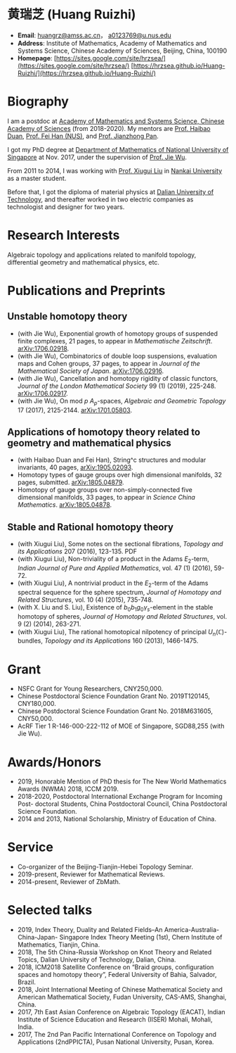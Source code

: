 # 黄瑞芝 (Huang Ruizhi)

* **Email**: huangrz@amss.ac.cn，
             a0123769@u.nus.edu
* **Address**: Institute of Mathematics, Academy of Mathematics and Systems Science, Chinese Academy of Sciences, Beijing, China, 100190 
* **Homepage**: [https://sites.google.com/site/hrzsea/](https://sites.google.com/site/hrzsea/)
                [https://hrzsea.github.io/Huang-Ruizhi/](https://hrzsea.github.io/Huang-Ruizhi/)

# Biography

I am a postdoc at [Academy of Mathematics and Systems Science, Chinese Academy of Sciences](http://english.amss.cas.cn) (from 2018-2020). My mentors are [Prof. Haibao Duan](http://www.math.ac.cn/kyry/201501/t20150116_276433.html), [Prof. Fei Han (NUS)](http://www.math.nus.edu.sg/~mathanf/), and [Prof. Jianzhong Pan](http://www.math.ac.cn/kyry/201501/t20150116_276445.html).

I got my PhD degree at [Department of Mathematics of National University of Singapore](http://ww1.math.nus.edu.sg) at Nov. 2017, under the supervision of [Prof. Jie Wu](http://www.math.nus.edu.sg/~matwujie/). 

From 2011 to 2014, I was working with [Prof. Xiugui Liu](https://www.researchgate.net/profile/Xiugui_Liu) in [Nankai University](http://en.sms.nankai.edu.cn/main.htm) as a master student. 

Before that, I got the diploma of material physics at [Dalian University of Technology](http://mse.dlut.edu.cn/English.htm), and thereafter worked in two electric companies as technologist and designer for two years.

# Research Interests

Algebraic topology and applications related to manifold topology, differential geometry and mathematical physics, etc.


# Publications and Preprints


## Unstable homotopy theory

- (with Jie Wu), Exponential growth of homotopy groups of suspended finite complexes, 21 pages, to appear in _Mathematische Zeitschrift_. [arXiv:1706.02918](https://arxiv.org/abs/1706.02918).                                                                                                                                                                                                  
- (with Jie Wu), Combinatorics of double loop suspensions, evaluation maps and Cohen groups, 37 pages, to appear in _Journal of the Mathematical Society of Japan_. [arXiv:1706.02916](https://arxiv.org/abs/1706.02916).                                                                                                                                                                         
- (with Jie Wu), Cancellation and homotopy rigidity of classic functors, _Journal of the London Mathematical Society_ 99 (1) (2019), 225-248. [arXiv:1706.02917](https://arxiv.org/abs/1706.02917).                                                                                                                                              
- (with Jie Wu), On mod $p$ $A_p$-spaces, _Algebraic and Geometric Topology_ 17 (2017), 2125-2144. [arXiv:1701.05803](https://arxiv.org/abs/1701.05803).


## Applications of homotopy theory related to geometry and mathematical physics    

- (with Haibao Duan and Fei Han), String^c structures and modular invariants, 40 pages, [arXiv:1905.02093](https://arxiv.org/abs/1905.02093).
- Homotopy types of gauge groups over high dimensional manifolds, 32 pages, submitted. [arXiv:1805.04879](https://arxiv.org/abs/1805.04879).
- Homotopy of gauge groups over non-simply-connected five dimensional manifolds, 33 pages, to appear in _Science China Mathematics_. [arXiv:1805.04878](https://arxiv.org/abs/1805.04878).


## Stable and Rational homotopy theory            

- (with Xiugui Liu), Some notes on the sectional fibrations, _Topology and its Applications_ 207 (2016), 123-135. PDF
- (with Xiugui Liu), Non-triviality of a product in the Adams $E_2$-term, _Indian Journal of Pure and Applied Mathematics_, vol. 47 (1) (2016), 59-72.
- (with Xiugui Liu), A nontrivial product in the $E_2$-term of the Adams spectral sequence for the sphere spectrum, _Journal of Homotopy and Related Structures_, vol. 10 (4) (2015), 735-748.
- (with X. Liu and S. Liu), Existence of $b_0b_1g_0\gamma_s$-element in the stable homotopy of spheres, _Journal of Homotopy and Related Structures_, vol. 9 (2) (2014), 263-271.
- (with Xiugui Liu), The rational homotopical nilpotency of principal $U_n(\mathbb{C})$-bundles, _Topology and its Applications_ 160 (2013), 1466-1475.


# Grant

- NSFC Grant for Young Researchers, CNY250,000.
- Chinese Postdoctoral Science Foundation Grant No. 2019T120145, CNY180,000.
- Chinese Postdoctoral Science Foundation Grant No. 2018M631605, CNY50,000.
- AcRF Tier 1 R-146-000-222-112 of MOE of Singapore, SGD88,255 (with Jie Wu).


# Awards/Honors

- 2019, Honorable Mention of PhD thesis for The New World Mathematics Awards (NWMA) 2018, ICCM 2019.
- 2018-2020, Postdoctoral International Exchange Program for Incoming Post- doctoral Students, China Postdoctoral Council, China Postdoctoral Science Foundation.
- 2014 and 2013, National Scholarship, Ministry of Education of China.



# Service

- Co-organizer of the Beijing-Tianjin-Hebei Topology Seminar.
- 2019-present, Reviewer for Mathematical Reviews.
- 2014-present, Reviewer of ZbMath.

# Selected talks

- 2019, Index Theory, Duality and Related Fields–An America-Australia-China-Japan- Singapore Index Theory Meeting (1st), Chern Institute of Mathematics, Tianjin, China.
- 2018, The 5th China-Russia Workshop on Knot Theory and Related Topics, Dalian University of Technology, Dalian, China.
- 2018, ICM2018 Satellite Conference on “Braid groups, configuration spaces and homotopy theory”, Federal University of Bahia, Salvador, Brazil.
- 2018, Joint International Meeting of Chinese Mathematical Society and American Mathematical Society, Fudan University, CAS-AMS, Shanghai, China.
- 2017, 7th East Asian Conference on Algebraic Topology (EACAT), Indian Institute of Science Education and Research (IISER) Mohali, Mohali, India.
- 2017, The 2nd Pan Pacific International Conference on Topology and Applications (2ndPPICTA), Pusan National University, Pusan, Korea.




